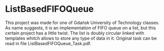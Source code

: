 # ListBasedFIFOQueue

This project was made for one of Gdańsk University of Technology classes. As name suggests, it is an implementation of FIFO queue on a list, but this certain project has a little twist. The list is doubly circular linked with templates whitch allows to store any type of data in it. Original task can be read in file ListBasedFIFOQueue_Task.pdf.
